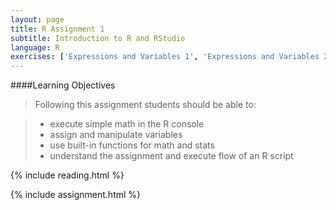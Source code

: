 ```yaml
---
layout: page
title: R Assignment 1
subtitle: Introduction to R and RStudio
language: R
exercises: ['Expressions and Variables 1', 'Expressions and Variables 2', 'Expressions and Variables 3', 'Functions 1', 'Expressions and Variables 5', 'Data Analysis']
---
```


####Learning Objectives

> Following this assignment students should be able to:

> - execute simple math in the R console
> - assign and manipulate variables
> - use built-in functions for math and stats
> - understand the assignment and execute flow of an R script

{% include reading.html %}

{% include assignment.html %}
